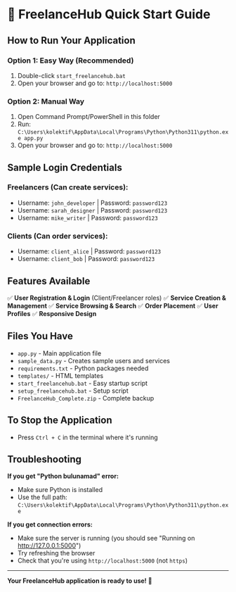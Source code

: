# 🚀 FreelanceHub Quick Start Guide

## How to Run Your Application

### Option 1: Easy Way (Recommended)
1. Double-click `start_freelancehub.bat`
2. Open your browser and go to: `http://localhost:5000`

### Option 2: Manual Way
1. Open Command Prompt/PowerShell in this folder
2. Run: `C:\Users\kolektif\AppData\Local\Programs\Python\Python311\python.exe app.py`
3. Open your browser and go to: `http://localhost:5000`

## Sample Login Credentials

### Freelancers (Can create services):
- Username: `john_developer` | Password: `password123`
- Username: `sarah_designer` | Password: `password123`
- Username: `mike_writer` | Password: `password123`

### Clients (Can order services):
- Username: `client_alice` | Password: `password123`
- Username: `client_bob` | Password: `password123`

## Features Available

✅ **User Registration & Login** (Client/Freelancer roles)
✅ **Service Creation & Management**
✅ **Service Browsing & Search**
✅ **Order Placement**
✅ **User Profiles**
✅ **Responsive Design**

## Files You Have

- `app.py` - Main application file
- `sample_data.py` - Creates sample users and services
- `requirements.txt` - Python packages needed
- `templates/` - HTML templates
- `start_freelancehub.bat` - Easy startup script
- `setup_freelancehub.bat` - Setup script
- `FreelanceHub_Complete.zip` - Complete backup

## To Stop the Application
- Press `Ctrl + C` in the terminal where it's running

## Troubleshooting

**If you get "Python bulunamad" error:**
- Make sure Python is installed
- Use the full path: `C:\Users\kolektif\AppData\Local\Programs\Python\Python311\python.exe`

**If you get connection errors:**
- Make sure the server is running (you should see "Running on http://127.0.0.1:5000")
- Try refreshing the browser
- Check that you're using `http://localhost:5000` (not `https`)

---

**Your FreelanceHub application is ready to use! 🎉** 